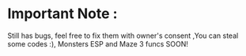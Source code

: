 # Important Note :
Still has bugs, feel free to fix them with owner's consent
,You can steal some codes :), Monsters ESP and Maze 3 funcs SOON!
